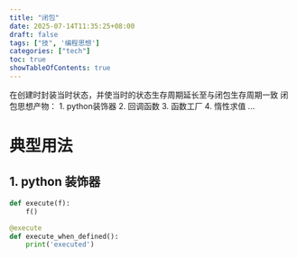 ```yaml
---
title: "闭包"
date: 2025-07-14T11:35:25+08:00
draft: false
tags: ["技", '编程思想']
categories: ["tech"]
toc: true
showTableOfContents: true
---
```



在创建时封装当时状态，并使当时的状态生存周期延长至与闭包生存周期一致
闭包思想产物：
	1. python装饰器
	2. 回调函数
	3. 函数工厂
	4. 惰性求值
	...

# 典型用法
## 1. python 装饰器
```python
def execute(f):
	f()

@execute
def execute_when_defined():
	print('executed')

```